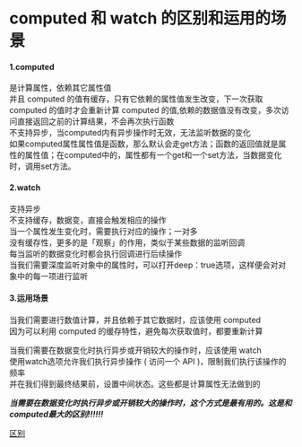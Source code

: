 # computed 和 watch 的区别和运用的场景

#### 1.computed
是计算属性，依赖其它属性值<br>
并且 computed 的值有缓存，只有它依赖的属性值发生改变，下一次获取 computed 的值时才会重新计算 computed 的值,依赖的数据值没有改变，多次访问直接返回之前的计算结果，不会再次执行函数<br>
不支持异步，当computed内有异步操作时无效，无法监听数据的变化<br>
如果computed属性属性值是函数，那么默认会走get方法；函数的返回值就是属性的属性值；在computed中的，属性都有一个get和一个set方法，当数据变化时，调用set方法。

#### 2.watch
支持异步<br>
不支持缓存，数据变，直接会触发相应的操作<br>
当一个属性发生变化时，需要执行对应的操作；一对多<br>
没有缓存性，更多的是「观察」的作用，类似于某些数据的监听回调<br>
每当监听的数据变化时都会执行回调进行后续操作<br>
当我们需要深度监听对象中的属性时，可以打开deep：true选项，这样便会对对象中的每一项进行监听<br>

#### 3.运用场景
当我们需要进行数值计算，并且依赖于其它数据时，应该使用 computed<br>
因为可以利用 computed 的缓存特性，避免每次获取值时，都要重新计算<br>



当我们需要在数据变化时执行异步或开销较大的操作时，应该使用 watch<br>
使用watch选项允许我们执行异步操作 ( 访问一个 API )，限制我们执行该操作的频率<br>
并在我们得到最终结果前，设置中间状态。这些都是计算属性无法做到的<br>

***当需要在数据变化时执行异步或开销较大的操作时，这个方式是最有用的。这是和computed最大的区别!!!!!!***




[区别](https://www.cnblogs.com/jiajialove/p/11327945.html)